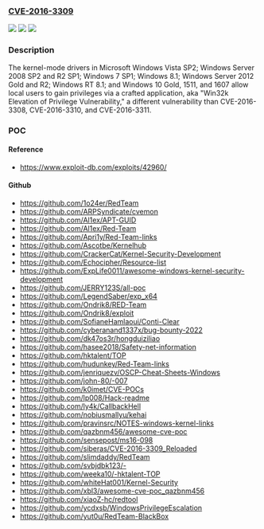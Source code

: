 ### [CVE-2016-3309](https://cve.mitre.org/cgi-bin/cvename.cgi?name=CVE-2016-3309)
![](https://img.shields.io/static/v1?label=Product&message=n%2Fa&color=blue)
![](https://img.shields.io/static/v1?label=Version&message=n%2Fa&color=blue)
![](https://img.shields.io/static/v1?label=Vulnerability&message=n%2Fa&color=brighgreen)

### Description

The kernel-mode drivers in Microsoft Windows Vista SP2; Windows Server 2008 SP2 and R2 SP1; Windows 7 SP1; Windows 8.1; Windows Server 2012 Gold and R2; Windows RT 8.1; and Windows 10 Gold, 1511, and 1607 allow local users to gain privileges via a crafted application, aka "Win32k Elevation of Privilege Vulnerability," a different vulnerability than CVE-2016-3308, CVE-2016-3310, and CVE-2016-3311.

### POC

#### Reference
- https://www.exploit-db.com/exploits/42960/

#### Github
- https://github.com/1o24er/RedTeam
- https://github.com/ARPSyndicate/cvemon
- https://github.com/Al1ex/APT-GUID
- https://github.com/Al1ex/Red-Team
- https://github.com/Apri1y/Red-Team-links
- https://github.com/Ascotbe/Kernelhub
- https://github.com/CrackerCat/Kernel-Security-Development
- https://github.com/Echocipher/Resource-list
- https://github.com/ExpLife0011/awesome-windows-kernel-security-development
- https://github.com/JERRY123S/all-poc
- https://github.com/LegendSaber/exp_x64
- https://github.com/Ondrik8/RED-Team
- https://github.com/Ondrik8/exploit
- https://github.com/SofianeHamlaoui/Conti-Clear
- https://github.com/cyberanand1337x/bug-bounty-2022
- https://github.com/dk47os3r/hongduiziliao
- https://github.com/hasee2018/Safety-net-information
- https://github.com/hktalent/TOP
- https://github.com/hudunkey/Red-Team-links
- https://github.com/jenriquezv/OSCP-Cheat-Sheets-Windows
- https://github.com/john-80/-007
- https://github.com/k0imet/CVE-POCs
- https://github.com/lp008/Hack-readme
- https://github.com/ly4k/CallbackHell
- https://github.com/nobiusmallyu/kehai
- https://github.com/pravinsrc/NOTES-windows-kernel-links
- https://github.com/qazbnm456/awesome-cve-poc
- https://github.com/sensepost/ms16-098
- https://github.com/siberas/CVE-2016-3309_Reloaded
- https://github.com/slimdaddy/RedTeam
- https://github.com/svbjdbk123/-
- https://github.com/weeka10/-hktalent-TOP
- https://github.com/whiteHat001/Kernel-Security
- https://github.com/xbl3/awesome-cve-poc_qazbnm456
- https://github.com/xiaoZ-hc/redtool
- https://github.com/ycdxsb/WindowsPrivilegeEscalation
- https://github.com/yut0u/RedTeam-BlackBox

